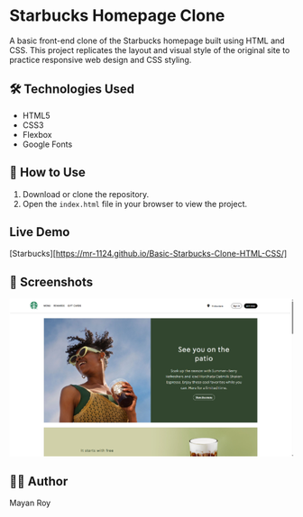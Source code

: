 # Starbucks Homepage Clone

A basic front-end clone of the Starbucks homepage built using HTML and CSS. This project replicates the layout and visual style of the original site to practice responsive web design and CSS styling.

## 🛠️ Technologies Used
- HTML5  
- CSS3  
- Flexbox  
- Google Fonts

## 🚀 How to Use
1. Download or clone the repository.
2. Open the `index.html` file in your browser to view the project.

## Live Demo
[Starbucks][https://mr-1124.github.io/Basic-Starbucks-Clone-HTML-CSS/]

## 📸 Screenshots
![Homepage](screenshot/1.png)

## 👨‍💻 Author
Mayan Roy
